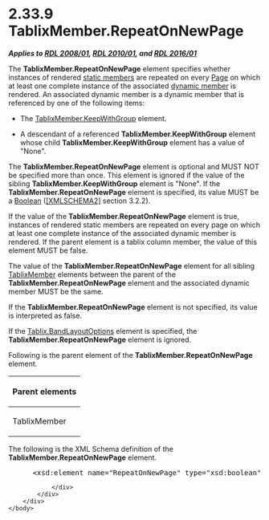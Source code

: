 <html dir="LTR" xmlns:mshelp="http://msdn.microsoft.com/mshelp" xmlns:ddue="http://ddue.schemas.microsoft.com/authoring/2003/5" xmlns:xlink="http://www.w3.org/1999/xlink" xmlns:tool="http://www.microsoft.com/tooltip">
    <head>
        <meta http-equiv="Content-Type" content="text/html; CHARSET=utf-8"></meta>
        <meta name="save" content="history"></meta>
        <title>2.33.9 TablixMember.RepeatOnNewPage</title>
        <xml>
            <mshelp:toctitle title="2.33.9 TablixMember.RepeatOnNewPage"></mshelp:toctitle>
            <mshelp:rltitle title="[MS-RDL]: TablixMember.RepeatOnNewPage"></mshelp:rltitle>
            <mshelp:keyword index="A" term="7a8100e3-be10-4036-9bbe-5a72682bfc00"></mshelp:keyword>
            <mshelp:attr name="DCSext.ContentType" value="open specification"></mshelp:attr>
            <mshelp:attr name="AssetID" value="7a8100e3-be10-4036-9bbe-5a72682bfc00"></mshelp:attr>
            <mshelp:attr name="TopicType" value="kbRef"></mshelp:attr>
            <mshelp:attr name="DCSext.Title" value="[MS-RDL]: TablixMember.RepeatOnNewPage" />
        </xml>
    </head>
    <body>
        <div id="header">
            <h1 class="heading">2.33.9 TablixMember.RepeatOnNewPage</h1>
        </div>
        <div id="mainSection">
            <div id="mainBody">
                <div id="allHistory" class="saveHistory"></div>
                <div id="sectionSection0" class="section" name="collapseableSection">
                    

<p><b><i>Applies to </i></b><a href="1e855f94-4617-47e4-b89e-0856c6cb420f.htm"><b><i>RDL 2008/01</i></b></a><b><i>,
</i></b><a href="3428e690-a348-4ec7-8a6a-8efb42d2cdee.htm"><b><i>RDL 2010/01</i></b></a><b><i>,
and </i></b><a href="52ce3983-2bfc-4e72-9359-42aaf5fe4509.htm"><b><i>RDL 2016/01</i></b></a></p>

<p>The <b>TablixMember.RepeatOnNewPage</b> element specifies
whether instances of rendered <a href="b2482b3f-74ab-4ca8-a9e5-c07955011743.htm#gt_71fd4518-6443-4177-afc8-64249d9ce2c1">static
members</a> are repeated on every <a href="b5e525d5-00d6-4e1a-8813-55f327da6b4c.htm">Page</a> on which at least one
complete instance of the associated <a href="b2482b3f-74ab-4ca8-a9e5-c07955011743.htm#gt_6008ef1a-6292-4d6c-a912-511bf6aa0258">dynamic member</a> is rendered.
An associated dynamic member is a dynamic member that is referenced by one of
the following items:</p>

<ul><li><p><span><span> 
</span></span>The <a href="21e238be-5596-42ad-8583-0c8ef5fdab50.htm">TablixMember.KeepWithGroup</a>
element.</p>

</li><li><p><span><span> 
</span></span>A descendant of a referenced <b>TablixMember.KeepWithGroup</b>
element whose child <b>TablixMember.KeepWithGroup</b> element has a value of
&quot;None&quot;.</p>

</li></ul><p>The <b>TablixMember.RepeatOnNewPage</b> element is optional
and MUST NOT be specified more than once. This element is ignored if the value
of the sibling <b>TablixMember.KeepWithGroup</b> element is &quot;None&quot;.
If the <b>TablixMember.RepeatOnNewPage</b> element is specified, its value MUST
be a <a href="4802fa14-3619-43fa-9898-3acab160a24c.htm">Boolean</a> (<a href="https://go.microsoft.com/fwlink/?LinkId=90610">[XMLSCHEMA2]</a> section
3.2.2).</p>

<p>If the value of the <b>TablixMember.RepeatOnNewPage</b>
element is true, instances of rendered static members are repeated on every
page on which at least one complete instance of the associated dynamic member
is rendered. If the parent element is a tablix column member, the value of this
element MUST be false.</p>

<p>The value of the <b>TablixMember.RepeatOnNewPage</b> element
for all sibling <a href="1d8a9691-b173-4e24-9ea9-1f486bc824fd.htm">TablixMember</a>
elements between the parent of the <b>TablixMember.RepeatOnNewPage</b> element
and the associated dynamic member MUST be the same.</p>

<p>If the <b>TablixMember.RepeatOnNewPage</b> element is not
specified, its value is interpreted as false.</p>

<p>If the <a href="aa3763a2-4b3a-4cab-9296-15da99211923.htm">Tablix.BandLayoutOptions</a>
element is specified, the <b>TablixMember.RepeatOnNewPage</b> element is
ignored.</p>

<p>Following is the parent element of the <b>TablixMember.RepeatOnNewPage</b>
element.</p>

<table>
 <thead>
  <tr>
   <th>
   <p>Parent elements</p>
   </th>
  </tr>
 </thead>
 <tr>
  <td>
  <p>TablixMember</p>
  </td>
 </tr>
</table>

<p>The following is the XML Schema definition of the <b>TablixMember.RepeatOnNewPage</b>
element.</p>

<dl>
<dd>
<div><pre> &lt;xsd:element name=&quot;RepeatOnNewPage&quot; type=&quot;xsd:boolean&quot; minOccurs=&quot;0&quot; /&gt;
</pre></div>
</dd></dl>


                </div>
            </div>
        </div>
    </body>
</html>